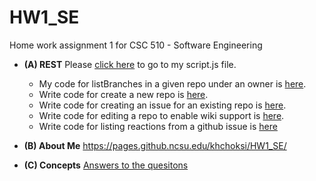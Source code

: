 # HW1_SE
Home work assignment 1 for CSC 510 - Software Engineering 

* **(A) REST**
  Please [click here](./scipt.js) to go to my script.js file.
  * My code for listBranches in a given repo under an owner is [here](./listBranches.js). 
  * Write code for create a new repo is [here](./createRepo.js).
  * Write code for creating an issue for an existing repo is [here](./createIssues.js).
  * Write code for editing a repo to enable wiki support is [here](./editRepo.js).
  * Write code for listing reactions from a github issue is [here](./listReactions.js)
  
  
* **(B) About Me**
https://pages.github.ncsu.edu/khchoksi/HW1_SE/

* **(C) Concepts**
[Answers to the quesitons](./Concepts.md)
